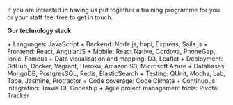 If you are intrested in having us put together a training programme for you or your staff feel free to <a onclick="fac.nav_scroll('/training/', 'contact-anchor')">get in touch</a>.

<p class="list-margin-offset"><strong>Our technology stack</strong></p>
+ Languages: JavaScript 
+ Backend: Node.js, hapi, Express, Sails.js
+ Frontend: React, AngularJS
+ Mobile: React Native, Cordova, PhoneGap, Ionic, Famous
+ Data visualisation and mapping: D3, Leaflet 
+ Deployment: GitHub, Docker, Vagrant, Heroku, Amazon S3, Microsoft Azure 
+ Databases: MongoDB, PostgresSQL, Redis, ElasticSearch
+ Testing: QUnit, Mocha, Lab, Tape, Jasmine, Protractor
+ Code coverage: Code Climate
+ Continuous integration: Travis CI, Codeship
+ Agile project management tools: Pivotal Tracker

